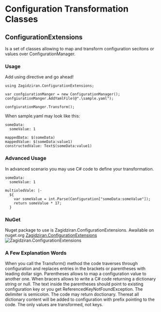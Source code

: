 # Configuration Transformation Classes
## ConfigurationExtensions
Is a set of classes allowing to map and transform configuration secitons or values over ConfigurationManager.

### Usage 
Add using directive and go ahead!
```
using Zagidziran.ConfigurationExtensions;

var confgiurationManger = new ConfigurationManager();
confgiurationManger.AddYamlFile(@".\sample.yaml");

confgiurationManger.Transform();
```
When sample.yaml may look like this:
```
someData:
  someValue: 1

mappedData: $(someData)
mappedValue: $(someData:value1)
constructedValue: Text$(someData:value1)
```

### Advanced Usage 

In advanced scenario you may use C# code to define your transformation. 

```
someData:
  someValue: 1

multioledVale: |-
  ${
    var someValue = int.Parse(Configuration["someData:someValue"]);
    return someValue * 17;
  }
```
### NuGet

Nuget package to use is Zagidziran.ConfigurationExtensions. Awailable on nuget.org
[Zagidziran.ConfigurationExtensions](https://www.nuget.org/packages/Zagidziran.ConfigurationExtensions) ![Zagidziran.ConfigurationExtensions](https://img.shields.io/nuget/v/zagidziran.ConfigurationExtensions.svg)

### A Few Explanation Words

When you call the Transform() method the code traverses through configuration and replaces entries in the brackets or parentheses with leading dollar sign.
Parentheses allows to map a configuration value to another one. When bracers allows to write a C# code returning a dictionary string or null.
The text inside the parentheses should point to existing configuration key or you get ReferencedKeyNotFoundException. The delimiter is semicolon.
The code may return doctionary. Thereat all dictionary content will be added to configuration with prefix pointing to the code.
The only values are transformed, not keys.